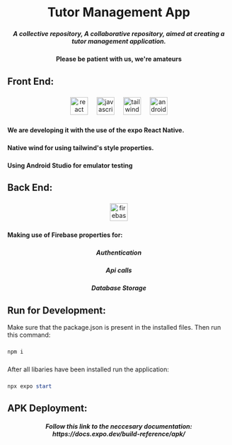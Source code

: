 <h1 align="center">Tutor Management App</h1>

###

<h5 align="center">A collective repository, A collaborative repository, aimed at creating a tutor management application.</h5>

###

<h4 align="center">Please be patient with us, we're amateurs</h4>

###

<h2 align="left">Front End:</h2>

###

<div align="center">
  <img src="https://cdn.jsdelivr.net/gh/devicons/devicon/icons/react/react-original.svg" height="40" alt="react logo"  />
  <img width="12" />
  <img src="https://cdn.jsdelivr.net/gh/devicons/devicon/icons/javascript/javascript-original.svg" height="40" alt="javascript logo"  />
  <img width="12" />
  <img src="https://cdn.jsdelivr.net/gh/devicons/devicon/icons/tailwindcss/tailwindcss-original-wordmark.svg" height="40" alt="tailwindcss logo"  />
  <img width="12" />
  <img src="https://cdn.jsdelivr.net/gh/devicons/devicon/icons/androidstudio/androidstudio-original.svg" height="40" alt="androidstudio logo"  />
</div>

###

<h4 align="left">We are developing it with the use of the expo React Native.</h4>

###

<h4 align="left">Native wind for using tailwind's style properties.</h4>

###

<h4 align="left">Using Android Studio for emulator testing</h4>

###

<h2 align="left">Back End:</h2>

###

<div align="center">
  <img src="https://cdn.jsdelivr.net/gh/devicons/devicon/icons/firebase/firebase-plain.svg" height="40" alt="firebase logo"  />
</div>

###

<h4 align="left">Making use of Firebase properties for:</h4>

###

<h5 align="center">Authentication</h5>

###

<h5 align="center">Api calls</h5>

###

<h5 align="center">Database Storage</h5>

###

<h2 align="left">Run for Development: </h2>

Make sure that the package.json is present in the installed files. Then run this command:

###

```powershell
npm i
```
###

After all libaries have been installed run the application:
###
```powershell
npx expo start 
```
###

<h2 align="left">APK Deployment: </h2>
<h5 align="center">Follow this link to the neccesary documentation: https://docs.expo.dev/build-reference/apk/</h5>
